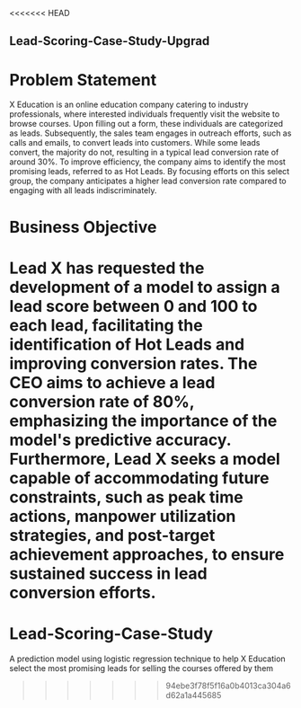 <<<<<<< HEAD
## Lead-Scoring-Case-Study-Upgrad
# Problem Statement

 X Education is an online education company catering to industry professionals, where interested individuals frequently visit the website to browse courses. Upon filling out a form, these individuals are categorized as leads. Subsequently, the sales team engages in outreach efforts, such as calls and emails, to convert leads into customers. While some leads convert, the majority do not, resulting in a typical lead conversion rate of around 30%. To improve efficiency, the company aims to identify the most promising leads, referred to as Hot Leads. By focusing efforts on this select group, the company anticipates a higher lead conversion rate compared to engaging with all leads indiscriminately.

# Business Objective

Lead X has requested the development of a model to assign a lead score between 0 and 100 to each lead, facilitating the identification of Hot Leads and improving conversion rates. The CEO aims to achieve a lead conversion rate of 80%, emphasizing the importance of the model's predictive accuracy. Furthermore, Lead X seeks a model capable of accommodating future constraints, such as peak time actions, manpower utilization strategies, and post-target achievement approaches, to ensure sustained success in lead conversion efforts.
=======
# Lead-Scoring-Case-Study
A prediction model using logistic regression technique to help X Education select the most promising leads for selling the courses offered by them
>>>>>>> 94ebe3f78f5f16a0b4013ca304a6d62a1a445685
